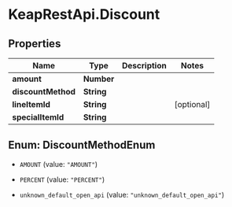 # KeapRestApi.Discount

## Properties

Name | Type | Description | Notes
------------ | ------------- | ------------- | -------------
**amount** | **Number** |  | 
**discountMethod** | **String** |  | 
**lineItemId** | **String** |  | [optional] 
**specialItemId** | **String** |  | 



## Enum: DiscountMethodEnum


* `AMOUNT` (value: `"AMOUNT"`)

* `PERCENT` (value: `"PERCENT"`)

* `unknown_default_open_api` (value: `"unknown_default_open_api"`)




